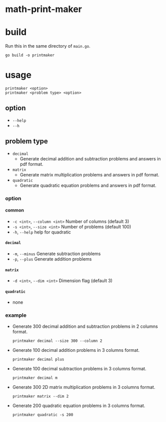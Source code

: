 # math-print-maker

# build
Run this in the same directory of `main.go`.
```
go build -o printmaker
```

# usage
```
printmaker <option>
printmaker <problem type> <option>
```
## option
- `--help`
- `--h`

## problem type
- `decimal`
    - Generate decimal addition and subtraction problems and answers in pdf format.
- `matrix`
    - Generate matrix multiplication problems and answers in pdf format.
- `quadratic`
    - Generate quadratic equation problems and answers in pdf format.

### option
#### common
- `-c <int>`, `--column <int>`   Number of columns (default 3)
- `-s <int>`, `--size <int>`     Number of problems (default 100)
- `-h`, `--help`         help for quadratic
#### `decimal`
- `-m`, `--minus`        Generate subtraction problems
- `-p`, `--plus`         Generate addition problems

#### `matrix`
- `-d <int>`, `--dim <int>`      Dimension flag (default 3)

#### `quadratic`
- none

### example
- Generate 300 decimal addition and subtraction problems in 2 columns format.
    ```
    printmaker decimal --size 300 --column 2
    ```

- Generate 100 decimal addition problems in 3 columns format.
    ```
    printmaker decimal plus
    ```

- Generate 100 decimal subtraction problems in 3 columns format.
    ```
    printmaker decimal m
    ```

- Generate 300 2D matrix multiplication problems in 3 columns format.
    ```
    printmaker matrix --dim 2
    ```

- Generate 200 quadratic equation problems in 3 columns format.
    ```
    printmaker quadratic -s 200
    ```